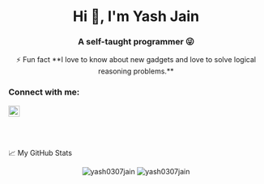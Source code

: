 <h1 align="center">Hi 👋, I'm Yash Jain</h1>
<h3 align="center">A self-taught programmer 😜</h3>

<p align="center">
⚡ Fun fact **I love to know about new gadgets and love to solve logical reasoning problems.**
</p>

### Connect with me:

<a href="https://linkedin.com/in/yash0307jain" target="blank">
    <img src="https://cdn.jsdelivr.net/npm/simple-icons@3.0.1/icons/linkedin.svg" alt="yash0307jain" height="22" width="22" />
</a>

<br><br>

📈 My GitHub Stats

<p align="center">
    <img src="https://github-readme-stats.vercel.app/api?username=yash0307jain&show_icons=true" alt="yash0307jain" />
    <img src="https://github-readme-stats.vercel.app/api/top-langs/?username=yash0307jain&layout=compact&hide=css,matlab&langs_count=10" alt="yash0307jain" />
</p>
